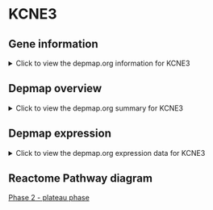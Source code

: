 <h1>KCNE3</h1>

<h2>Gene information</h2>
<details>
  <summary>Click to view the depmap.org information for KCNE3</summary>
  <iframe src="https://depmap.org/portal/gene/KCNE3?tab=about" style="border:none;width:100%;height:800px"></iframe>
</details>

<h2>Depmap overview</h2>
<details>
  <summary>Click to view the depmap.org summary for KCNE3</summary>
  <iframe src="https://depmap.org/portal/gene/KCNE3?tab=overview" style="border:none;width:100%;height:800px"></iframe>
</details>

<h2>Depmap expression</h2>
<details>
  <summary>Click to view the depmap.org expression data for KCNE3</summary>
  <iframe src="https://depmap.org/portal/gene/KCNE3?tab=characterization" style="border:none;width:100%;height:800px"></iframe>
</details>



<h2>Reactome Pathway diagram</h2>
<a href="https://reactome.org/PathwayBrowser/#/R-HSA-5576893" target="_BLANK">Phase 2 - plateau phase</a>



